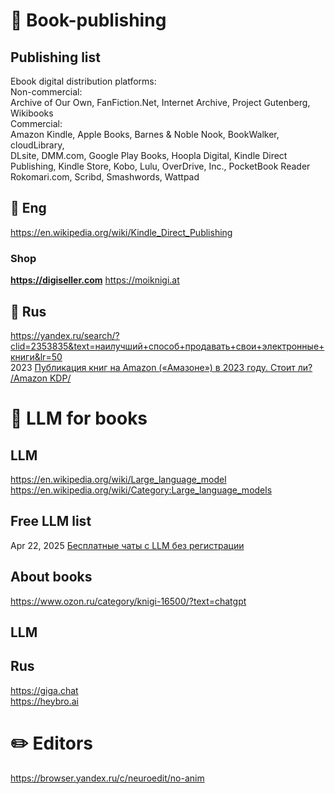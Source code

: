 # 📌 Book-publishing
## Publishing list
Ebook digital distribution platforms:              
Non-commercial:           
Archive of Our Own, FanFiction.Net, Internet Archive, Project Gutenberg, Wikibooks                     
Commercial:           
Amazon Kindle, Apple Books, Barnes & Noble Nook, BookWalker, cloudLibrary,               
DLsite, DMM.com, Google Play Books, Hoopla Digital, Kindle Direct Publishing, 
Kindle Store, Kobo, Lulu, OverDrive, Inc., PocketBook Reader
Rokomari.com, Scribd, Smashwords, Wattpad

## 📕 Eng             
https://en.wikipedia.org/wiki/Kindle_Direct_Publishing             

### Shop     
**https://digiseller.com**
https://moiknigi.at         

## 📗 Rus                    
https://yandex.ru/search/?clid=2353835&text=наилучший+способ+продавать+свои+электронные+книги&lr=50                 
2023 [Публикация книг на Amazon («Амазоне») в 2023 году. Стоит ли? /Amazon KDP/](https://dzen.ru/a/ZTd0sqweryGSDSAg#kakie_knigi_lychshe_vsego_prodayutsya_na_am)             


# 🏀 LLM for books           
## LLM
https://en.wikipedia.org/wiki/Large_language_model                   
https://en.wikipedia.org/wiki/Category:Large_language_models                      

## Free LLM list
Apr 22, 2025 [Бесплатные чаты с LLM без регистрации](https://github.com/ivgnk/DS-ML-DL-AI/blob/master/README.md#%D0%B1%D0%B5%D1%81%D0%BF%D0%BB%D0%B0%D1%82%D0%BD%D1%8B%D0%B5-%D1%87%D0%B0%D1%82%D1%8B-%D1%81-llm-%D0%B1%D0%B5%D0%B7-%D1%80%D0%B5%D0%B3%D0%B8%D1%81%D1%82%D1%80%D0%B0%D1%86%D0%B8%D0%B8)                            

## About books                            
https://www.ozon.ru/category/knigi-16500/?text=chatgpt                                       

## LLM                    

## Rus         
https://giga.chat                             
https://heybro.ai              


# ✏️ Editors            
https://browser.yandex.ru/c/neuroedit/no-anim                                  
